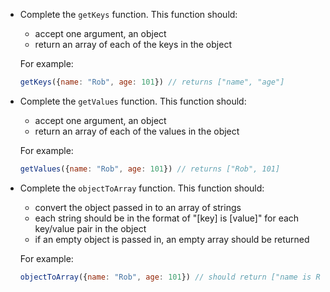 - Complete the `getKeys` function. This function should:
	- accept one argument, an object
	- return an array of each of the keys in the object

    For example:
    
    ```javascript
    getKeys({name: "Rob", age: 101}) // returns ["name", "age"]   
    ```

- Complete the `getValues` function. This function should:
	- accept one argument, an object
     - return an array of each of the values in the object

    For example:
    
    ```javascript
    getValues({name: "Rob", age: 101}) // returns ["Rob", 101]
    ```

- Complete the `objectToArray` function. This function should:
    - convert the object passed in to an array of strings
    - each string should be in the format of "[key] is [value]" for each key/value pair in the object
    - if an empty object is passed in, an empty array should be returned

    For example:
    ```javascript
    objectToArray({name: "Rob", age: 101}) // should return ["name is Rob", "age is 101"]
    ```